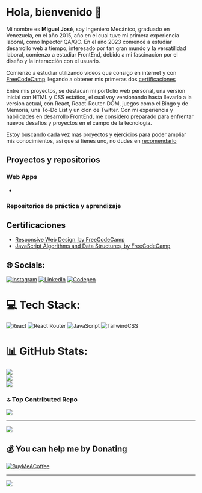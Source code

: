 # Hola, bienvenido 👋

Mi nombre es **Miguel José**, soy Ingeniero Mecánico, graduado en Venezuela, en el año 2015, año en el cual tuve mi primera experiencia laboral, como Inpector QA/QC. En el año 2023 comencé a estudiar desarrollo web a tiempo, interesado por tan gran mundo y la versatilidad laboral, comienzo a estudiar FrontEnd, debido a mi fascinacion por el diseño y la interacción con el usuario.

Comienzo a estudiar utilizando videos que consigo en internet y con [FreeCodeCamp](https://www.freecodecamp.org/espanol/learn/) llegando a obtener mis primeras dos [certificaciones](https://github.com/borgesmj/borgesmj/edit/main/README.md#certificaciones)

Entre mis proyectos, se destacan mi portfolio web personal, una version inicial con HTML y CSS estático, el cual voy versionando hasta llevarlo a la version actual, con React, React-Router-DOM, juegos como el Bingo y de Memoria, una To-Do List y un clon de Twitter. Con mi experiencia y habilidades en desarrollo FrontEnd, me considero preparado para enfrentar nuevos desafíos y proyectos en el campo de la tecnología.

Estoy buscando cada vez mas proyectos y ejercicios para poder ampliar mis conocimientos, asi que si tienes uno, no dudes en [recomendarlo](https://github.com/borgesmj/borgesmj/issues)

## Proyectos y repositorios
### Web Apps
* 
### Repositorios de práctica y aprendizaje

## Certificaciones
* [Responsive Web Design, by FreeCodeCamp](https://www.freecodecamp.org/certification/borgesmj19/responsive-web-design)
* [JavaScript Algorithms and Data Structures, by FreeCodeCamp](https://www.freecodecamp.org/certification/borgesmj19/javascript-algorithms-and-data-structures)

## 🌐 Socials:
[![Instagram](https://img.shields.io/badge/Instagram-%23E4405F.svg?logo=Instagram&logoColor=white)](https://instagram.com/codin_hauss) [![LinkedIn](https://img.shields.io/badge/LinkedIn-%230077B5.svg?logo=linkedin&logoColor=white)](https://linkedin.com/in/borgesmj/) [![Codepen](https://img.shields.io/badge/Codepen-000000?style=for-the-badge&logo=codepen&logoColor=white)](https://codepen.io/borgesmj)

# 💻 Tech Stack:
![React](https://img.shields.io/badge/react-%2320232a.svg?style=for-the-badge&logo=react&logoColor=%2361DAFB) ![React Router](https://img.shields.io/badge/React_Router-CA4245?style=for-the-badge&logo=react-router&logoColor=white) ![JavaScript](https://img.shields.io/badge/javascript-%23323330.svg?style=for-the-badge&logo=javascript&logoColor=%23F7DF1E) ![TailwindCSS](https://img.shields.io/badge/tailwindcss-%2338B2AC.svg?style=for-the-badge&logo=tailwind-css&logoColor=white)

# 📊 GitHub Stats:
![](https://github-readme-stats.vercel.app/api?username=borgesmj&theme=dark&hide_border=false&include_all_commits=true&count_private=false)<br/>
![](https://github-readme-streak-stats.herokuapp.com/?user=borgesmj&theme=dark&hide_border=false)<br/>
![](https://github-readme-stats.vercel.app/api/top-langs/?username=borgesmj&theme=dark&hide_border=false&include_all_commits=true&count_private=false&layout=compact)

### 🔝 Top Contributed Repo
![](https://github-contributor-stats.vercel.app/api?username=borgesmj&limit=5&theme=dark&combine_all_yearly_contributions=true)

---
[![](https://visitcount.itsvg.in/api?id=borgesmj&icon=6&color=3)](https://visitcount.itsvg.in)

  ## 💰 You can help me by Donating
  [![BuyMeACoffee](https://img.shields.io/badge/Buy%20Me%20a%20Coffee-ffdd00?style=for-the-badge&logo=buy-me-a-coffee&logoColor=black)](https://buymeacoffee.com/borgesmj19) 

  
<!-- Proudly created with GPRM ( https://gprm.itsvg.in ) -->
---
[![](https://visitcount.itsvg.in/api?id=borgesmj&icon=0&color=0)](https://visitcount.itsvg.in)

<!-- Proudly created with GPRM ( https://gprm.itsvg.in ) -->

